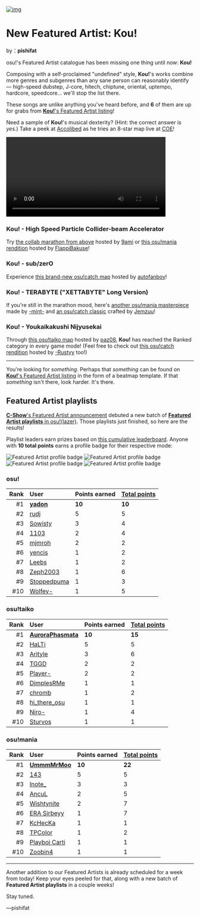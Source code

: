 <a href="https://osu.ppy.sh/home/news/2023-10-07-new-featured-artist-kou">
    <img src="https://i.ppy.sh/213ce5048c2a584c51a6ad47d3fe9e3e82f602cb/68747470733a2f2f6173736574732e7070792e73682f617274697374732f3338332f6865616465722e6a7067" alt="img">
</a>

# New Featured Artist: Kou!

by：**pishifat**

osu!'s Featured Artist catalogue has been missing one thing until now: **Kou!**

Composing with a self-proclaimed "undefined" style, **Kou!**'s works combine more genres and subgenres than any sane person can reasonably identify — high-speed dubstep, J-core, hitech, chiptune, oriental, uptempo, hardcore, speedcore... we'll stop the list there.

These songs are unlike anything you've heard before, and **6** of them are up for grabs from [**Kou!**'s Featured Artist listing](https://osu.ppy.sh/beatmaps/artists/383)!

Need a sample of **Kou!**'s musical dexterity? (Hint: the correct answer is *yes*.) Take a peek at [Accolibed](https://osu.ppy.sh/users/9269034) as he tries an 8-star map live at [COE](https://osu.ppy.sh/wiki/en/Community/cavoe's_osu!_event/2023)!

<video width="85%" controls="" style="box-sizing: border-box; display: inline-block; vertical-align: baseline; max-width: 100%;" src="https://assets.ppy.sh/artists/383/release_showcase.mp4"></video>

### Kou! - High Speed Particle Collider-beam Accelerator

Try [the collab marathon from above](https://osu.ppy.sh/beatmapsets/1948258) hosted by [9ami](https://osu.ppy.sh/users/1499997) or [this osu!mania rendition](https://osu.ppy.sh/beatmapsets/1913683) hosted by [FlappiBakuse](https://osu.ppy.sh/users/11724295)!

<audio><source src="https://assets.ppy.sh/artists/383/Songs/Kou!%20-%20High%20Speed%20Particle%20Collider-beam%20Accelerator.mp3" type="audio/mpeg">Your browser does not support the audio element.</audio>

### Kou! - sub/zerO

Experience [this brand-new osu!catch map](https://osu.ppy.sh/beatmapsets/2069616) hosted by [autofanboy](https://osu.ppy.sh/users/636114)!

<audio><source src="https://assets.ppy.sh/artists/383/Songs/Kou!%20-%20subzerO.mp3" type="audio/mpeg">Your browser does not support the audio element.</audio>

### Kou! - TERABYTE ("XETTABYTE" Long Version)

If you're still in the marathon mood, here's [another osu!mania masterpiece](https://osu.ppy.sh/beatmapsets/1939285) made by [-mint-](https://osu.ppy.sh/users/8976576) and [an osu!catch classic](https://osu.ppy.sh/beatmapsets/1729729) crafted by [Jemzuu](https://osu.ppy.sh/users/7890134)!

<audio><source src="https://assets.ppy.sh/artists/383/Songs/Kou!%20-%20TERABYTE%20(XETTABYTE%20Long%20Version).mp3" type="audio/mpeg">Your browser does not support the audio element.</audio>

### Kou! - Youkaikakushi Nijyusekai

Through [this osu!taiko map](https://osu.ppy.sh/beatmapsets/1699711) hosted by [paz08](https://osu.ppy.sh/users/9964420), **Kou!** has reached the Ranked category in every game mode! (Feel free to check out [this osu!catch rendition](https://osu.ppy.sh/beatmapsets/2023486) hosted by [-Rustyy](https://osu.ppy.sh/users/16355636) too!)

<audio><source src="https://assets.ppy.sh/artists/383/Songs/Kou!%20-%20Youkaikakushi%20Nijyusekai.mp3" type="audio/mpeg">Your browser does not support the audio element.</audio>

------

You're looking for *something*. Perhaps that *something* can be found on [**Kou!**'s Featured Artist listing](https://osu.ppy.sh/beatmaps/artists/383) in the form of a beatmap template. If that *something* isn't there, look harder. It's there.

## Featured Artist playlists

[**C-Show**'s Featured Artist announcement](https://osu.ppy.sh/home/news/2023-09-02-new-featured-artist-c-show#featured-artist-playlists) debuted a new batch of [**Featured Artist playlists** in osu!(lazer)](https://osu.ppy.sh/wiki/en/People/Featured_Artists/Featured_Artist_playlists). Those playlists just finished, so here are the results!

Playlist leaders earn prizes based on [this cumulative leaderboard](https://osu.ppy.sh/wiki/en/People/Featured_Artists/Featured_Artist_playlists#cumulative-leaderboard). Anyone with **10 total points** earns a profile badge for their respective mode:

![Featured Artist profile badge](https://i.ppy.sh/b28cf6ec559db38be24878014cedd973e0fe18e7/68747470733a2f2f6173736574732e7070792e73682f70726f66696c652d6261646765732f66612d706c61796c697374732f6661706c2d6f7375212e706e67) ![Featured Artist profile badge](https://i.ppy.sh/6e60f50371fd8cd29832fe9a878064bbb6e23ae6/68747470733a2f2f6173736574732e7070792e73682f70726f66696c652d6261646765732f66612d706c61796c697374732f6661706c2d6f7375217461696b6f2e706e67) ![Featured Artist profile badge](https://i.ppy.sh/b68b701c7ccc0394bd7b66c23b102b7c8cf9845f/68747470733a2f2f6173736574732e7070792e73682f70726f66696c652d6261646765732f66612d706c61796c697374732f6661706c2d6f73752163617463682e706e67) ![Featured Artist profile badge](https://i.ppy.sh/43282b1e21a3274e6a28471f25d5ed12d34f2951/68747470733a2f2f6173736574732e7070792e73682f70726f66696c652d6261646765732f66612d706c61796c697374732f6661706c2d6f7375216d616e69612e706e67)

### osu!

| Rank | User                                             | Points earned | [Total points](https://osu.ppy.sh/wiki/en/People/Featured_Artists/Featured_Artist_playlists#cumulative-leaderboard) |
| ---: | :----------------------------------------------- | :------------ | :----------------------------------------------------------- |
|   #1 | **[yadon](https://osu.ppy.sh/users/6922333)**    | **10**        | **10**                                                       |
|   #2 | [rudj](https://osu.ppy.sh/users/11592896)        | 5             | 5                                                            |
|   #3 | [Sowisty](https://osu.ppy.sh/users/6808620)      | 3             | 4                                                            |
|   #4 | [1103](https://osu.ppy.sh/users/7306698)         | 2             | 4                                                            |
|   #5 | [mjmroh](https://osu.ppy.sh/users/25479104)      | 2             | 2                                                            |
|   #6 | [yencis](https://osu.ppy.sh/users/10852203)      | 1             | 2                                                            |
|   #7 | [Leebs](https://osu.ppy.sh/users/7636779)        | 1             | 2                                                            |
|   #8 | [Zeph2003](https://osu.ppy.sh/users/10343292)    | 1             | 6                                                            |
|   #9 | [Stoppedpuma](https://osu.ppy.sh/users/12654568) | 1             | 3                                                            |
|  #10 | [Wolfey-](https://osu.ppy.sh/users/10504284)     | 1             | 5                                                            |

### osu!taiko

| Rank | User                                                    | Points earned | [Total points](https://osu.ppy.sh/wiki/en/People/Featured_Artists/Featured_Artist_playlists#cumulative-leaderboard) |
| ---: | :------------------------------------------------------ | :------------ | :----------------------------------------------------------- |
|   #1 | **[AuroraPhasmata](https://osu.ppy.sh/users/13664116)** | **10**        | **15**                                                       |
|   #2 | [HaLTi](https://osu.ppy.sh/users/16650552)              | 5             | 5                                                            |
|   #3 | [Arityle](https://osu.ppy.sh/users/18397349)            | 3             | 6                                                            |
|   #4 | [TGGD](https://osu.ppy.sh/users/27486456)               | 2             | 2                                                            |
|   #5 | [Player-](https://osu.ppy.sh/users/3724819)             | 2             | 2                                                            |
|   #6 | [DimplesRMe](https://osu.ppy.sh/users/13348268)         | 1             | 1                                                            |
|   #7 | [chromb](https://osu.ppy.sh/users/10238680)             | 1             | 2                                                            |
|   #8 | [hi_there_osu](https://osu.ppy.sh/users/22698999)       | 1             | 1                                                            |
|   #9 | [Niro-](https://osu.ppy.sh/users/6443899)               | 1             | 4                                                            |
|  #10 | [Sturvos](https://osu.ppy.sh/users/7050679)             | 1             | 1                                                            |

### osu!mania

| Rank | User                                               | Points earned | [Total points](https://osu.ppy.sh/wiki/en/People/Featured_Artists/Featured_Artist_playlists#cumulative-leaderboard) |
| ---: | :------------------------------------------------- | :------------ | :----------------------------------------------------------- |
|   #1 | **[UmmmMrMoo](https://osu.ppy.sh/users/15314355)** | **10**        | **22**                                                       |
|   #2 | [143](https://osu.ppy.sh/users/16762570)           | 5             | 5                                                            |
|   #3 | [lnote_](https://osu.ppy.sh/users/14631339)        | 3             | 3                                                            |
|   #4 | [AncuL](https://osu.ppy.sh/users/2449200)          | 2             | 5                                                            |
|   #5 | [Wishtynite](https://osu.ppy.sh/users/14217379)    | 2             | 7                                                            |
|   #6 | [ERA Sirbeyy](https://osu.ppy.sh/users/12917829)   | 1             | 7                                                            |
|   #7 | [KcHecKa](https://osu.ppy.sh/users/4584427)        | 1             | 1                                                            |
|   #8 | [TPColor](https://osu.ppy.sh/users/19102458)       | 1             | 2                                                            |
|   #9 | [Playboi Carti](https://osu.ppy.sh/users/4833676)  | 1             | 1                                                            |
|  #10 | [Zoobin4](https://osu.ppy.sh/users/10055204)       | 1             | 1                                                            |

------

Another addition to our Featured Artists is already scheduled for a week from today! Keep your eyes peeled for that, along with a new batch of **Featured Artist playlists** in a couple weeks!

Stay tuned.

—pishifat